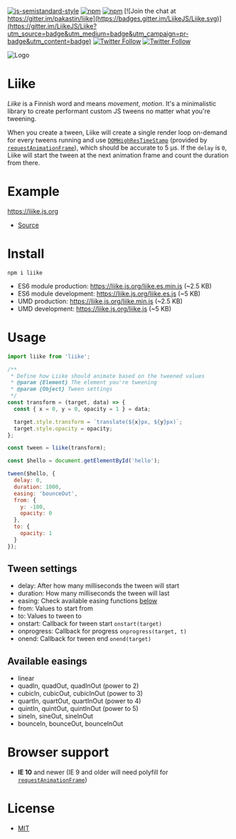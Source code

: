 [![js-semistandard-style](https://img.shields.io/badge/code%20style-semistandard-brightgreen.svg?maxAge=60&style=flat-square)](https://github.com/Flet/semistandard)
[![npm](https://img.shields.io/npm/v/liike.svg?maxAge=60&style=flat-square)](https://www.npmjs.com/package/liike)
[![npm](https://img.shields.io/npm/l/liike.svg?maxAge=60&style=flat-square)](https://github.com/liike/liike/blob/master/LICENSE)
[![Join the chat at https://gitter.im/pakastin/liike](https://badges.gitter.im/LiikeJS/Liike.svg)](https://gitter.im/LiikeJS/Liike?utm_source=badge&utm_medium=badge&utm_campaign=pr-badge&utm_content=badge)
[![Twitter Follow](https://img.shields.io/twitter/follow/pakastin.svg?style=social&maxAge=60)](https://twitter.com/pakastin)
[![Twitter Follow](https://img.shields.io/twitter/follow/LiikeJS.svg?style=social&maxAge=60)](https://twitter.com/LiikeJS)

![Logo](https://liike.js.org/logo.jpg)

# Liike
*Liike* is a Finnish word and means *movement*, *motion*. It's a minimalistic library to create performant custom JS tweens no matter what you're tweening.

When you create a tween, Liike will create a single render loop on-demand for every tweens running and use [`DOMHighResTimeStamp`](https://developer.mozilla.org/en-US/docs/Web/API/DOMHighResTimeStamp) (provided by [`requestAnimationFrame`](https://developer.mozilla.org/en-US/docs/Web/API/window/requestAnimationFrame)), which should be accurate to 5 µs. If the `delay` is `0`, Liike will start the tween at the next animation frame and count the duration from there.

# Example


https://liike.js.org
- [Source](https://github.com/pakastin/Liike/blob/master/example/index.js)

# Install
```
npm i liike
```
- ES6 module production: https://liike.js.org/liike.es.min.js (~2.5 KB)
- ES6 module development: https://liike.js.org/liike.es.js (~5 KB)
- UMD production: https://liike.js.org/liike.min.js (~2.5 KB)
- UMD development: https://liike.js.org/liike.js (~5 KB)

# Usage
```js
import liike from 'liike';

/**
 * Define how Liike should animate based on the tweened values
 * @param {Element} The element you're tweening
 * @param {Object} Tween settings
 */
const transform = (target, data) => {
  const { x = 0, y = 0, opacity = 1 } = data;

  target.style.transform = `translate(${x}px, ${y}px)`;
  target.style.opacity = opacity;
};

const tween = liike(transform);

const $hello = document.getElementById('hello');

tween($hello, {
  delay: 0,
  duration: 1000,
  easing: 'bounceOut',
  from: {
    y: -100,
    opacity: 0
  },
  to: {
    opacity: 1
  }
});
```

## Tween settings
- delay: After how many milliseconds the tween will start
- duration: How many milliseconds the tween will last
- easing: Check available easing functions [below](#available-easings)
- from: Values to start from
- to: Values to tween to
- onstart: Callback for tween start `onstart(target)`
- onprogress: Callback for progress `onprogress(target, t)`
- onend: Callback for tween end `onend(target)`

## Available easings
- linear
- quadIn, quadOut, quadInOut (power to 2)
- cubicIn, cubicOut, cubicInOut (power to 3)
- quartIn, quartOut, quartInOut (power to 4)
- quintIn, quintOut, quintInOut (power to 5)
- sineIn, sineOut, sineInOut
- bounceIn, bounceOut, bounceInOut

# Browser support
- **IE 10** and newer (IE 9 and older will need polyfill for [`requestAnimationFrame`](https://developer.mozilla.org/en-US/docs/Web/API/window/requestAnimationFrame))

# License
- [MIT](https://github.com/pakastin/Liike/blob/master/LICENSE)
